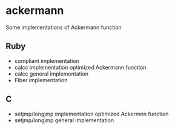 ackermann
=========

Some implementations of Ackermann function

Ruby
----

* compliant implementation
* calcc implementation optimized Ackermann function
* calcc general implementation
* Fiber implementation

C
-

* setjmp/longjmp implementation optimized Ackermnn function
* setjmp/longjmp general implementation

